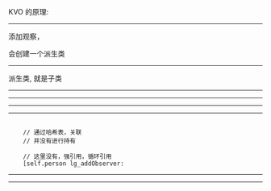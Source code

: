 KVO 的原理:


<hr>

添加观察，

会创建一个派生类



<hr>


派生类, 就是子类



<hr>

<hr>


<hr>


<hr>

```

    // 通过哈希表，关联
    // 并没有进行持有
    
    // 这里没有，强引用，循环引用
    [self.person lg_addObserver:
```



<hr>



<hr>
